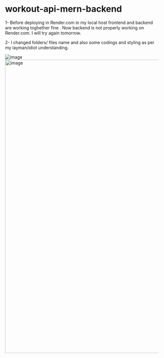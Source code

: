 # workout-api-mern-backend

1- Before deploying in Render.com in my local host frontend and backend are working toghether fine . Now backend is not properly working on Render.com. I will try again tomorrow.

2- I changed folders/ files name and also some codings and styling as per my layman/idiot understanding.

![image](https://github.com/Thein-Naing/workout-api-mern-backend/assets/117463446/d50ed731-83dc-4309-ae3f-74218823dcef)
<img width="960" alt="image" src="https://github.com/Thein-Naing/workout-api-mern-backend/assets/117463446/dd5ef384-6723-4ed9-8aba-10002b9f1b8f">




